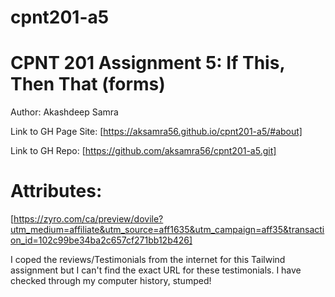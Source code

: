 # cpnt201-a5

# CPNT 201 Assignment 5: If This, Then That (forms)

Author: Akashdeep Samra

Link to GH Page Site:
[https://aksamra56.github.io/cpnt201-a5/#about]

Link to GH Repo:
[https://github.com/aksamra56/cpnt201-a5.git]

# Attributes:
[https://zyro.com/ca/preview/dovile?utm_medium=affiliate&utm_source=aff1635&utm_campaign=aff35&transaction_id=102c99be34ba2c657cf271bb12b426]

I coped the reviews/Testimonials from the internet for this Tailwind assignment but I can't find the exact URL for these testimonials. I have checked through my computer history, stumped!
